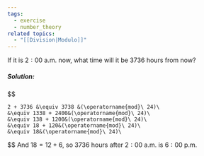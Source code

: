 ```yaml
---
tags:
  - exercise
  - number_theory
related topics:
  - "[[Division|Modulo]]"
---
```

If it is $2:00\ \text{a.m.}$ now, what time will it be $3736$ hours from now?
##### Solution:
$$

	2 + 3736 &\equiv 3738 &(\operatorname{mod}\ 24)\
	&\equiv 1338 + 2400&(\operatorname{mod}\ 24)\
	&\equiv 138 + 1200&(\operatorname{mod}\ 24)\
	&\equiv 18 + 120&(\operatorname{mod}\ 24)\
	&\equiv 18&(\operatorname{mod}\ 24)\

$$
And $18 = 12 + 6$, so $3736$ hours after $2:00\ \text{a.m.}$ is $6:00\ \text{p.m}$.